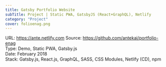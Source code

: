 ```yaml
---
title: Gatsby Portfolio Website 
subTitle: Project | Static PWA, GatsbyJS (React+GraphQL), Netlify
category: "Project"
cover: folioenag.png
---
```


URL: https://ante.netlify.com 
Source: https://github.com/antekai/portfolio-enag  
Type: Demo, Static PWA, Gatsby.js  
Date: February 2018  
Stack: Gatsby.js, React.js, GraphQL, SASS, CSS Modules, Netlify (CD), npm
